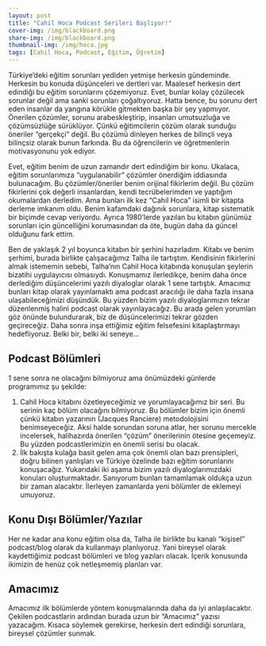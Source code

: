 ```yaml
---
layout: post
title: "Cahil Hoca Podcast Serileri Başlıyor!"
cover-img: /img/blackboard.png
share-img: /img/blackboard.png
thumbnail-img: /img/hoca.jpg
tags: [Cahil Hoca, Podcast, Eğitim, Öğretim]
---
```


Türkiye’deki eğitim sorunları yediden yetmişe herkesin gündeminde. Herkesin bu konuda düşünceleri ve dertleri var. Maalesef herkesin dert edindiği bu eğitim sorunlarını çözemiyoruz. Evet, bunlar kolay çözülecek sorunlar değil ama sanki sorunları çoğaltıyoruz. Hatta bence, bu sorunu dert eden insanlar da yangına körükle gitmekten başka bir şey yapmıyor. Önerilen çözümler, sorunu arabeskleştirip, insanları umutsuzluğa ve çözümsüzlüğe sürüklüyor. Çünkü eğitimcilerin çözüm olarak sunduğu öneriler “gerçekçi” değil. Bu çözümü dinleyen herkes de bilinçli veya bilinçsiz olarak bunun farkında. Bu da öğrencilerin ve öğretmenlerin motivasyonunu yok ediyor.

Evet, eğitim benim de uzun zamandır dert edindiğim bir konu. Ukalaca, eğitim sorunlarımıza “uygulanabilir” çözümler önerdiğim iddiasında bulunacağım. Bu çözümler/öneriler benim orijinal fikirlerim değil. Bu çözüm fikirlerini çok değerli insanlardan, kendi tecrübelerimden ve yaptığım okumalardan derledim. Ama bunları ilk kez “Cahil Hoca” isimli bir kitapta derleme imkanım oldu. Benim kafamdaki dağınık sorunlara, kitap sistematik bir biçimde cevap veriyordu. Ayrıca 1980’lerde yazılan bu kitabın günümüz sorunları için güncelliğini korumasından da öte, bugün daha da güncel olduğunu fark ettim.

Ben de yaklaşık 2 yıl boyunca kitabın bir şerhini hazırladım. Kitabı ve benim şerhimi, burada birlikte çalışacağımız Talha ile tartıştım. Kendisinin fikirlerini almak istememin sebebi, Talha’nın Cahil Hoca kitabında konuşulan şeylerin bizatihi uygulayıcısı olmasıydı. Konuşmamız ilerledikçe, benim daha önce derlediğim düşüncelerimi yazılı diyaloglar olarak 1 sene tartıştık. Amacımız bunları kitap olarak yayınlamaktı ama podcast aracılığı ile daha fazla insana ulaşabileceğimizi düşündük. Bu yüzden bizim yazılı diyaloglarımızın tekrar düzenlenmiş halini podcast olarak yayınlayacağız. Bu arada gelen yorumları göz önünde bulundurarak, biz de düşüncelerimizi tekrar gözden geçireceğiz. Daha sonra inşa ettiğimiz eğitim felsefesini kitaplaştırmayı hedefliyoruz. Belki bir, belki iki seneye…

## Podcast Bölümleri

1 sene sonra ne olacağını bilmiyoruz ama önümüzdeki günlerde programımız şu şekilde:

1. Cahil Hoca kitabını özetleyeceğimiz ve yorumlayacağımız bir seri. Bu serinin kaç bölüm olacağını bilmiyoruz. Bu bölümler bizim için önemli çünkü kitabın yazarının (Jacques Ranciere) metodolojisini benimseyeceğiz. Aksi halde sorundan soruna atlar, her sorunu mercekle incelersek, halihazırda önerilen “çözüm” önerilerinin ötesine geçemeyiz. Bu yüzden podcastlerimizin en önemli serisi bu olacak.
2. İlk bakışta kulağa basit gelen ama çok önemli olan bazı prensipleri, doğru bilinen yanlışları ve Türkiye özelinde bazı eğitim sorunlarını konuşacağız.
Yukarıdaki iki aşama bizim yazılı diyaloglarımızdaki konuları oluşturmaktadır. Sanıyorum bunları tamamlamak oldukça uzun bir zaman alacaktır. İlerleyen zamanlarda yeni bölümler de eklemeyi umuyoruz.

## Konu Dışı Bölümler/Yazılar

Her ne kadar ana konu eğitim olsa da, Talha ile birlikte bu kanalı “kişisel” podcast/blog olarak da kullanmayı planlıyoruz. Yani bireysel olarak kaydettiğimiz podcast bölümleri ve blog yazıları olacak. İçerik konusunda ikimizin de henüz çok netleşmemiş planları var.

## Amacımız

Amacımız ilk bölümlerde yöntem konuşmalarında daha da iyi anlaşılacaktır. Çekilen podcastlarin ardından burada uzun bir “Amacımız” yazısı yazacağım. Kısaca söylemek gerekirse, herkesin dert edindiği sorunlara, bireysel çözümler sunmak.